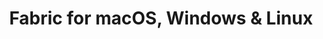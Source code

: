 ---
name: Fabric
url: 'https://fabric.io/login'
category: Business
title: 'Fabric for macOS, Windows & Linux'
key: fabric

---